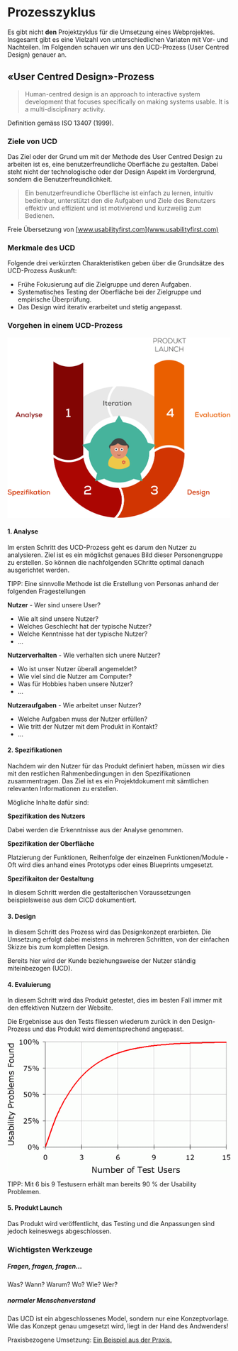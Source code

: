 # Prozesszyklus

Es gibt nicht __den__ Projektzyklus für die Umsetzung eines Webprojektes. Insgesamt gibt es eine Vielzahl von unterschiedlichen Variaten mit Vor- und Nachteilen. Im Folgenden schauen wir uns den UCD-Prozess (User Centred Design) genauer an.

## «User Centred Design»-Prozess

> Human-centred design is an approach to interactive system development that focuses specifically on making systems usable. It is a multi-disciplinary activity.

Definition gemäss ISO 13407 (1999).

### Ziele von UCD

Das Ziel oder der Grund um mit der Methode des User Centred Design zu arbeiten ist es, eine benutzerfreundliche Oberfläche zu gestalten. Dabei steht nicht der technologische oder der Design Aspekt im Vordergrund, sondern die Benutzerfreundlichkeit.

> Ein benutzerfreundliche Oberfläche ist einfach zu lernen, intuitiv bedienbar, unterstützt den die Aufgaben und Ziele des Benutzers effektiv und effizient und ist motivierend und kurzweilig zum Bedienen.

Freie Übersetzung von [www.usabilityfirst.com](www.usabilityfirst.com)

### Merkmale des UCD

Folgende drei verkürzten Charakteristiken geben über die Grundsätze des UCD-Prozess Auskunft:

* Frühe Fokusierung auf die Zielgruppe und deren Aufgaben.
* Systematisches Testing der Oberfläche bei der Zielgruppe und empirische Überprüfung.
* Das Design wird iterativ erarbeitet und stetig angepasst.

### Vorgehen in einem UCD-Prozess

![Grafik von User Centred Design](src/ucd_process.jpg)

#### 1. Analyse

Im ersten Schritt des UCD-Prozess geht es darum den Nutzer zu analysieren. Ziel ist es ein möglichst genaues Bild dieser Personengruppe zu erstellen. So können die nachfolgenden SChritte optimal danach ausgerichtet werden.

TIPP: Eine sinnvolle Methode ist die Erstellung von Personas anhand der folgenden Fragestellungen

__Nutzer__ - Wer sind unsere User?

* Wie alt sind unsere Nutzer?
* Welches Geschlecht hat der typische Nutzer?
* Welche Kenntnisse hat der typische Nutzer?
* ...

__Nutzerverhalten__ - Wie verhalten sich unere Nutzer?

* Wo ist unser Nutzer überall angemeldet?
* Wie viel sind die Nutzer am Computer?
* Was für Hobbies haben unsere Nutzer?
* ...

__Nutzeraufgaben__ - Wie arbeitet unser Nutzer?

* Welche Aufgaben muss der Nutzer erfüllen?
* Wie tritt der Nutzer mit dem Produkt in Kontakt?
* ...

#### 2. Spezifikationen

Nachdem wir den Nutzer für das Produkt definiert haben, müssen wir dies mit den restlichen Rahmenbedingungen in den Spezifikationen zusammentragen. Das Ziel ist es ein Projektdokument mit sämtlichen relevanten Informationen zu erstellen. 

Mögliche Inhalte dafür sind:

__Spezifikation des Nutzers__

Dabei werden die Erkenntnisse aus der Analyse genommen.

__Spezifikation der Oberfläche__

Platzierung der Funktionen, Reihenfolge der einzelnen Funktionen/Module - Oft wird dies anhand eines Prototyps oder eines Blueprints umgesetzt.

__Spezifikaiton der Gestaltung__

In diesem Schritt werden die gestalterischen Voraussetzungen beispielsweise aus dem CICD dokumentiert.


#### 3. Design

In diesem Schritt des Prozess wird das Designkonzept erarbieten. Die Umsetzung erfolgt dabei meistens in mehreren Schritten, von der einfachen Skizze bis zum kompletten Design.

Bereits hier wird der Kunde beziehungsweise der Nutzer ständig miteinbezogen (UCD).

#### 4. Evaluierung

In diesem Schritt wird das Produkt getestet, dies im besten Fall immer mit den effektiven Nutzern der Website. 

Die Ergebnisse aus den Tests fliessen wiederum zurück in den Design-Prozess und das Produkt wird dementsprechend angepasst.

![User Testing Kurve](src/User-Testing-Kurve.gif)

TIPP: Mit 6 bis 9 Testusern erhält man bereits 90 % der Usability Problemen.

#### 5. Produkt Launch

Das Produkt wird veröffentlicht, das Testing und die Anpassungen sind jedoch keineswegs abgeschlossen.

### Wichtigsten Werkzeuge

##### Fragen, fragen, fragen...
Was? Wann? Warum? Wo? Wie? Wer? 

##### normaler Menschenverstand
Das UCD ist ein abgeschlossenes Model, sondern nur eine Konzeptvorlage. Wie das Konzept genau umgesetzt wird, liegt in der Hand des Andwenders!

Praxisbezogene Umsetzung: [Ein Beispiel aus der Praxis.](http://www.mprove.de/script/00/upa/_media/upaposter_85x11.pdf)